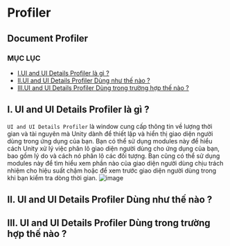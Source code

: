 # Profiler
## Document Profiler
### MỤC LỤC 
- [I.UI and UI Details Profiler là gì ?](#What)
- [II.UI and UI Details Profiler Dùng như thế nào ?](#How)
- [III.UI and UI Details Profiler Dùng trong trường hợp thế nào ?](#When)
<a name="What"></a>
## I. UI and UI Details Profiler là gì ?
`UI and UI Details Profiler` là window cung cấp thông tin về lượng thời gian và tài nguyên mà Unity dành để thiết lập và hiển thị giao diện người dùng trong ứng dụng của bạn. Bạn có thể sử dụng modules này để hiểu cách Unity xử lý việc phân lô giao diện người dùng cho ứng dụng của bạn, bao gồm lý do và cách nó phân lô các đối tượng. Bạn cũng có thể sử dụng modules này để tìm hiểu xem phần nào của giao diện người dùng chịu trách nhiệm cho hiệu suất chậm hoặc để xem trước giao diện người dùng trong khi bạn kiểm tra dòng thời gian.
![image](https://user-images.githubusercontent.com/47918431/135761714-fb5910ef-6cea-41ec-81ea-87b9def94bea.png)
<a name="How"></a>
## II. UI and UI Details Profiler Dùng như thế nào ?
<a name="When"></a>
## III. UI and UI Details Profiler Dùng trong trường hợp thế nào ?
